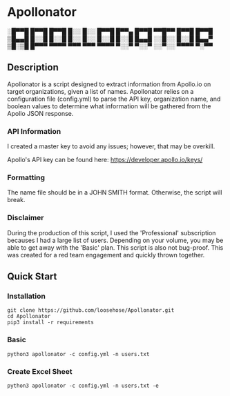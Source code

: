 # Apollonator

░█▀▀█ █▀▀█ █▀▀█ █░░ █░░ █▀▀█ █▀▀▄ █▀▀█ ▀▀█▀▀ █▀▀█ █▀▀█ 
▒█▄▄█ █░░█ █░░█ █░░ █░░ █░░█ █░░█ █▄▄█ ░░█░░ █░░█ █▄▄▀ 
▒█░▒█ █▀▀▀ ▀▀▀▀ ▀▀▀ ▀▀▀ ▀▀▀▀ ▀░░▀ ▀░░▀ ░░▀░░ ▀▀▀▀ ▀░▀▀
## Description

Apollonator is a script designed to extract information from Apollo.io on target organizations, given a list of names. Apollonator relies on a configuration file (config.yml) to parse the API key, organization name, and boolean values to determine what information will be gathered from the Apollo JSON response. 

### API Information
I created a master key to avoid any issues; however, that may be overkill.

Apollo's API key can be found here: https://developer.apollo.io/keys/

### Formatting

The name file should be in a JOHN SMITH format. Otherwise, the script will break. 

### Disclaimer

During the production of this script, I used the 'Professional' subscription becauses I had a large list of users. Depending on your volume, you may be able to get away with the 'Basic' plan. This script is also not bug-proof. This was created for a red team engagement and quickly thrown together.

## Quick Start

### Installation

```
git clone https://github.com/loosehose/Apollonator.git
cd Apollonator
pip3 install -r requirements
```

### Basic 

```
python3 apollonator -c config.yml -n users.txt
```

### Create Excel Sheet

```
python3 apollonator -c config.yml -n users.txt -e
```

